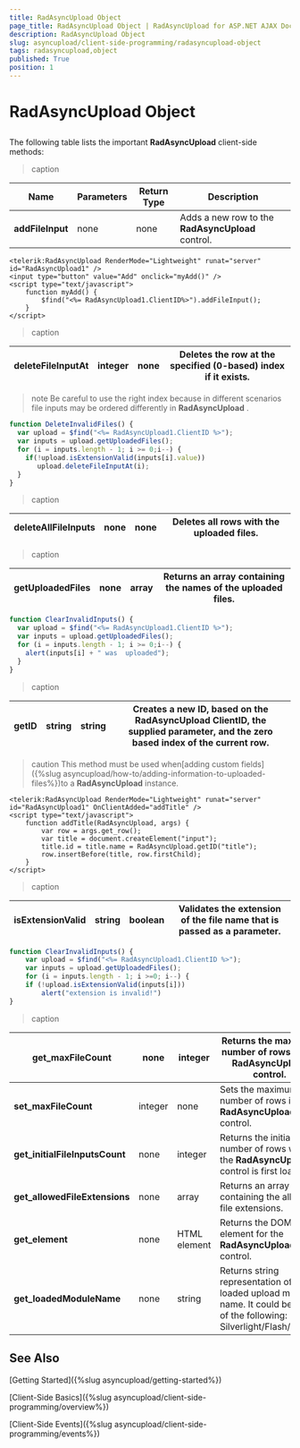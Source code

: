```yaml
---
title: RadAsyncUpload Object
page_title: RadAsyncUpload Object | RadAsyncUpload for ASP.NET AJAX Documentation
description: RadAsyncUpload Object
slug: asyncupload/client-side-programming/radasyncupload-object
tags: radasyncupload,object
published: True
position: 1
---
```


# RadAsyncUpload Object

## 

The following table lists the important **RadAsyncUpload** client-side methods:


>caption  

| Name | Parameters | Return Type | Description |
| ------ | ------ | ------ | ------ |
| **addFileInput** |none|none|Adds a new row to the **RadAsyncUpload** control.|

````ASPNET
<telerik:RadAsyncUpload RenderMode="Lightweight" runat="server" id="RadAsyncUpload1" />
<input type="button" value="Add" onclick="myAdd()" />
<script type="text/javascript">
    function myAdd() {
        $find("<%= RadAsyncUpload1.ClientID%>").addFileInput();
    }
</script>
````

>caption  

|  **deleteFileInputAt**  | integer | none | Deletes the row at the specified (0-based) index if it exists. |
| ------ | ------ | ------ | ------ |

>note Be careful to use the right index because in different scenarios file inputs may be ordered differently in **RadAsyncUpload** .
>

````JavaScript
function DeleteInvalidFiles() {
  var upload = $find("<%= RadAsyncUpload1.ClientID %>");
  var inputs = upload.getUploadedFiles();
  for (i = inputs.length - 1; i >= 0;i--) {
    if(!upload.isExtensionValid(inputs[i].value))
       upload.deleteFileInputAt(i);
  }
}		
````
>caption  

|  **deleteAllFileInputs**  | none | none | Deletes all rows with the uploaded files. |
| ------ | ------ | ------ | ------ |

>caption  

|  **getUploadedFiles**  | none | array | Returns an array containing the names of the uploaded files. |
| ------ | ------ | ------ | ------ |

````JavaScript
function ClearInvalidInputs() {
  var upload = $find("<%= RadAsyncUpload1.ClientID %>");
  var inputs = upload.getUploadedFiles();
  for (i = inputs.length - 1; i >= 0;i--) {
    alert(inputs[i] + " was  uploaded");    
  }
}			
````

>caption  

|  **getID**  | string | string | Creates a new ID, based on the **RadAsyncUpload** ClientID, the supplied parameter, and the zero based index of the current row. |
| ------ | ------ | ------ | ------ |

>caution This method must be used when[adding custom fields]({%slug asyncupload/how-to/adding-information-to-uploaded-files%})to a **RadAsyncUpload** instance.
>

````ASPNET
<telerik:RadAsyncUpload RenderMode="Lightweight" runat="server" id="RadAsyncUpload1" OnClientAdded="addTitle" />
<script type="text/javascript">
    function addTitle(RadAsyncUpload, args) {
        var row = args.get_row();
        var title = document.createElement("input");
        title.id = title.name = RadAsyncUpload.getID("title");
        row.insertBefore(title, row.firstChild);
    }
</script>
````

>caption  

|  **isExtensionValid**  | string | boolean | Validates the extension of the file name that is passed as a parameter. |
| ------ | ------ | ------ | ------ |

````JavaScript
function ClearInvalidInputs() {
	var upload = $find("<%= RadAsyncUpload1.ClientID %>");
	var inputs = upload.getUploadedFiles();
	for (i = inputs.length - 1; i >=0; i--) {
	if (!upload.isExtensionValid(inputs[i]))
		alert("extension is invalid!")	  
}		
````

>caption  

|  **get_maxFileCount**  | none | integer | Returns the maximum number of rows in the **RadAsyncUpload** control. |
| ------ | ------ | ------ | ------ |
| **set_maxFileCount** |integer|none|Sets the maximum number of rows in the **RadAsyncUpload** control.|
| **get_initialFileInputsCount** |none|integer|Returns the initial number of rows when the **RadAsyncUpload** control is first loaded.|
| **get_allowedFileExtensions** |none|array|Returns an array containing the allowed file extensions.|
| **get_element** |none|HTML element|Returns the DOM element for the **RadAsyncUpload** control.|
| **get_loadedModuleName** |none|string|Returns string representation of the loaded upload module name. It could be one of the following: Silverlight/Flash/IFrame|

## See Also

[Getting Started]({%slug asyncupload/getting-started%})

[Client-Side Basics]({%slug asyncupload/client-side-programming/overview%})

[Client-Side Events]({%slug asyncupload/client-side-programming/events%})
